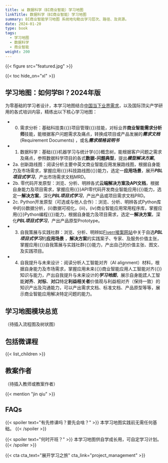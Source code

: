 ```yaml
---
title: 📊 数据科学（BI商业智能）学习地图
linkTitle: 数据科学（BI商业智能）学习地图
summary: BI商业智能学习地图 系统地勾勒出学习层次、路径、及资源。
date: 2024-01-20
type: book
tags:
  - 学习地图
  - 数据科学
  - 商业智能
weight: 200
---
```


{{< figure src="featured.jpg" >}}

{{< toc hide_on="xl" >}}

## 学习地图：如何学BI？2024年版

为零基础的学习者设计，本学习地图结合[中国当下业界需求](https://www.liepin.com/zhaopin/?key=%E5%95%86%E4%B8%9A%E6%99%BA%E8%83%BD)，以及国际顶尖产学研用的各式培训内容，精练出以下核心学习地图：

- 0. 需求分析：基础科技类{{<hl>}}项目管理{{</hl>}}技能，对标业界**商业智能需求分析师**技能，能根据客户问题需求及痛点，转换成项目或产品发展的***需求文档*** (Requirement Documents) ，或名***需求规格说明书***
- 1. 数据科学：基础{{<hl>}}机器学习与统计学{{</hl>}}概念树，能根据客户问题之需求及痛点，参照数据科学项目的各式**数据-问题典型**，提出***模型解决方案***。
- 2a. 创新路线图：阅读分析主要中英文商业智能应用发展路线图，根据自身能力及市场需求，掌握应用{{<hl>}}科技路线图{{</hl>}}能力，选定一**应用场景**，展开***PBL项目式学习***，产出市场需求文档MRD。
- 2b. 零代码开发原型：浏览、分析、明辨各式**云端解决方案及API文档**，根据自身能力及项目需求，掌握应用{{<hl>}}API零代码开发商业智能应用{{</hl>}}能力，选定一**解决方案**，深化***PBL项目式学习***，产出产品或项目需求文档PRD。
- 2c. Python开发原型（可选或与他人合作）：浏览、分析、明辨各式Python库中的(i)数据分析，(ii)数据可视化，(iii)，(iv)商业智能应用常用程序库，掌握应用{{<hl>}}Python编程{{</hl>}}能力，根据自身能力及项目需求，选定一**解决方案**，深化***PBL项目式学习***，产出产品原型Prototype。
- 3. 自我策展与实践社群：浏览、分析、明辨如[Fiverr接案网站](https://www.fiverr.com/)中关于自选***PBL项目式学习***的**应用场景** ，**解决方案**的实践案子、专家、及服务价值主张，掌握应用{{<hl>}}自我策展与实践社群{{</hl>}}能力，产出自己的价值主张、图文、及实践项目。
- 4. 自我提升与未来设计：阅读分析人工智能对齐（AI alignment）材料，根据自身能力及市场需求，掌握应用未来{{<hl>}}商业智能应用人工智能对齐{{</hl>}}知识与能力，产出自我提升与未来设计的***学习地图***，展示自身能詃人工智能**对齐**、**对标**、**对口**特定**利益相关者**价值观与利益相对齐（保持一致）的知识产出及沟通能力，可以产出需求文档、标准文档、产品原型等等，展示商业智能应用解决特定问题的能力。

## 学习地图模块总览

（待插入流程图及树状图）

## 包括微课程

{{< list_children >}}

## 教案作者

（待插入教师或教案作者）

{{< mention "jin qiu" >}}

## FAQs

{{< spoiler text="有先修课吗？要先会啥？" >}}
本学习地图实践前无需任何基础。
{{< /spoiler >}}

{{< spoiler text="何时开班？" >}}
本学习地图供自学成长用，可自定学习计划。
{{< /spoiler >}}

{{< cta cta_text="展开学习之旅" cta_link="project_management" >}}
